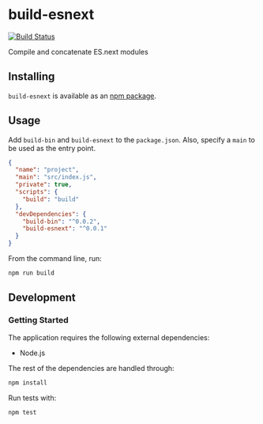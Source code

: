 # build-esnext
[![Build Status](https://travis-ci.org/vinsonchuong/build-esnext.svg?branch=master)](https://travis-ci.org/vinsonchuong/build-esnext)

Compile and concatenate ES.next modules

## Installing
`build-esnext` is available as an
[npm package](https://www.npmjs.com/package/build-esnext).

## Usage
Add `build-bin` and `build-esnext` to the `package.json`. Also, specify a `main`
to be used as the entry point.

```json
{
  "name": "project",
  "main": "src/index.js",
  "private": true,
  "scripts": {
    "build": "build"
  },
  "devDependencies": {
    "build-bin": "^0.0.2",
    "build-esnext": "^0.0.1"
  }
}
```

From the command line, run:
```bash
npm run build
```

## Development
### Getting Started
The application requires the following external dependencies:
* Node.js

The rest of the dependencies are handled through:
```bash
npm install
```

Run tests with:
```bash
npm test
```
